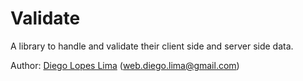 # Validate

A library to handle and validate their client side and server side data.

Author: [Diego Lopes Lima](https://github.com/DiegoLopesLima) (web.diego.lima@gmail.com)
